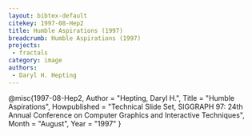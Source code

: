 ```yaml
---
layout: bibtex-default
citekey: 1997-08-Hep2
title: Humble Aspirations (1997)
breadcrumb: Humble Aspirations (1997)
projects:
 - fractals
category: image
authors:
 - Daryl H. Hepting 
---
```

@misc{1997-08-Hep2,
	Author =  "Hepting, Daryl H.",
	Title =  "Humble Aspirations",
	Howpublished =  "Technical Slide Set, SIGGRAPH 97: 24th Annual Conference on Computer Graphics and Interactive Techniques",
	Month =  "August",
	Year =  "1997"
}
